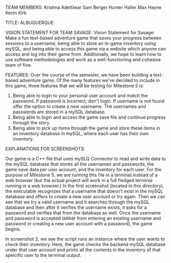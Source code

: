 TEAM MEMBERS:
  Krishna Adettiwar
  Sam Berger
  Hunter Haller
  Max Hayne
  Kevin Kirk

TITLE:
  ALBUQUERQUE

VISION STATEMENT FOR TEAM SAVAGE:
  Vision Statement for Savage: Make a fun text-based adventure game that saves your progress between sessions to a username, being able to store an in-game inventory using mySQL, and being able to access this game via a website which anyone can access and log into their game from. Additionally, we hope to learn how to use software methodologies and work as a well-functioning and cohesive team of five.

FEATURES:
Over the course of the semester, we have been building a text-based adventure game. Of the many features we've decided to include in this game, three features that we will be testing for Milestone 5 is:

1. Being able to login to your personal user account and match the password. If password is incorrect, don't login. If username is not found offer the option to create a new username. The usernames and passwords are stored in a mySQL database.
2. Being able to login and access the game save file and continue progress through the story.
3. Being able to pick up items through the game and store these items in an inventory database in mySQL, where each user has their own inventory.


EXPLANATIONS FOR SCREENSHOTS:

Our game is a C++ file that uses mySLQ Connector to read and write data to the mySQL database that stores all the usernames and passwords, the game save data per user account, and the inventory for each user. For the purpose of Milestone 5, we are running this file in a terminal instead of a web browser (but the actual project will work in a full fledged terminal running
in a web browser.) In the first screenshot (located in this directory), the executable recognizes that a username that doesn't exist in the mySQL database and offers to create a new user account or try again. Then we can see that we try a valid username and it searches through the mySQL database and then after it verifies the username exists, it asks for a password and verifies that from the database as well. Once the username and password is accepted (either from entering an existing username and password or creating a new user account with a password), the game begins.

In screenshot 2, we see the script runs an instance where the user wants to check their inventory. Here, the game checks the backend mySQL database under that user account and prints all the contents in the inventory of that speicific user to the terminal output.

